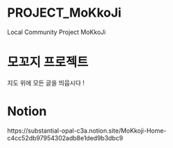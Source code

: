 # PROJECT_MoKkoJi
Local Community Project MoKkoJi
<h1>모꼬지 프로젝트</h1>
<p>지도 위에 모든 글을 띄웁시다 !</p>  
<h1>Notion</h1>
https://substantial-opal-c3a.notion.site/MoKkoji-Home-c4cc52db97954302adb8e1ded9b3dbc9
